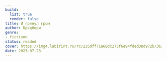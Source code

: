 ```yaml
---
build:
  list: true
  render: false
title: И грянул гром
author: Брэдбери
genre:
- fictionn
status: readed
cover: https://img4.labirint.ru/rc/235dff71a68dc273f6e94fded38d972b/363x561q80/books92/917684/cover.jpg?1670909122
date: 2023-07-23
---
```


